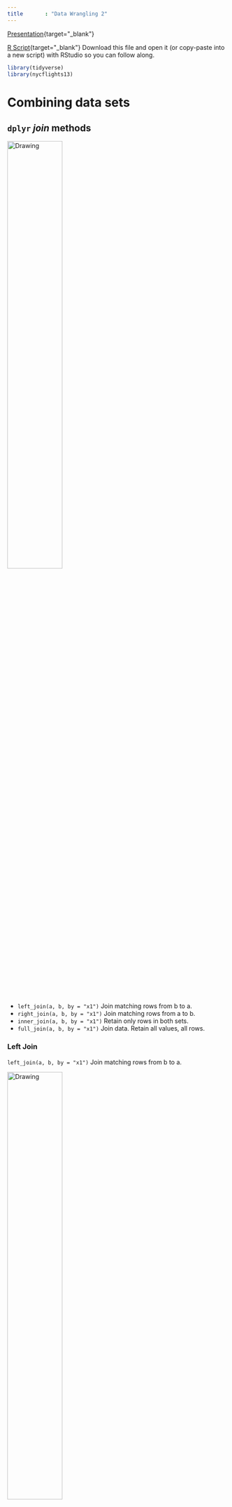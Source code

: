 ```yaml
---
title       : "Data Wrangling 2"
---
```




[<i class="fas fa-desktop fa-3x" aria-hidden="true"></i> Presentation](presentations/day_07.html){target="_blank"}  

[<i class="fa fa-file-code-o fa-3x" aria-hidden="true"></i> R Script](scripts/03b_DataWrangling.R){target="_blank"}  Download this file and open it (or copy-paste into a new script) with RStudio so you can follow along.  


```r
library(tidyverse)
library(nycflights13)
```


# Combining data sets

## `dplyr` _join_ methods
<img src="03_assets/join1.png" alt="Drawing" style="width: 50%;"/>

* `left_join(a, b, by = "x1")` Join matching rows from b to a.
* `right_join(a, b, by = "x1")` Join matching rows from a to b.
* `inner_join(a, b, by = "x1")` Retain only rows in both sets.
* `full_join(a, b, by = "x1")` Join data. Retain all values, all rows.


### Left Join
`left_join(a, b, by = "x1")` Join matching rows from b to a.

<img src="03_assets/join1.png" alt="Drawing" style="width: 50%;"/>
<img src="03_assets/join_left.png" alt="Drawing" style="width: 50%;"/>

### Right Join
`right_join(a, b, by = "x1")` Join matching rows from a to b.

<img src="03_assets/join1.png" alt="Drawing" style="width: 50%;"/>
<img src="03_assets/join_right.png" alt="Drawing" style="width: 50%;"/>

### Inner Join
`inner_join(a, b, by = "x1")` Retain only rows in both sets.

<img src="03_assets/join1.png" alt="Drawing" style="width: 50%;"/>
<img src="03_assets/join_inner.png" alt="Drawing" style="width: 50%;"/>

### Full Join
`full_join(a, b, by = "x1")` Join data. Retain all values, all rows.

<img src="03_assets/join1.png" alt="Drawing" style="width: 50%;"/>
<img src="03_assets/join_full.png" alt="Drawing" style="width: 50%;"/>



```r
flights%>%
  select(-year,-month,-day,-hour,-minute,-dep_time,-dep_delay)%>%
  glimpse()
```

```
## Observations: 336,776
## Variables: 12
## $ sched_dep_time <int> 515, 529, 540, 545, 600, 558, 600, 600, 600, 60...
## $ arr_time       <int> 830, 850, 923, 1004, 812, 740, 913, 709, 838, 7...
## $ sched_arr_time <int> 819, 830, 850, 1022, 837, 728, 854, 723, 846, 7...
## $ arr_delay      <dbl> 11, 20, 33, -18, -25, 12, 19, -14, -8, 8, -2, -...
## $ carrier        <chr> "UA", "UA", "AA", "B6", "DL", "UA", "B6", "EV",...
## $ flight         <int> 1545, 1714, 1141, 725, 461, 1696, 507, 5708, 79...
## $ tailnum        <chr> "N14228", "N24211", "N619AA", "N804JB", "N668DN...
## $ origin         <chr> "EWR", "LGA", "JFK", "JFK", "LGA", "EWR", "EWR"...
## $ dest           <chr> "IAH", "IAH", "MIA", "BQN", "ATL", "ORD", "FLL"...
## $ air_time       <dbl> 227, 227, 160, 183, 116, 150, 158, 53, 140, 138...
## $ distance       <dbl> 1400, 1416, 1089, 1576, 762, 719, 1065, 229, 94...
## $ time_hour      <dttm> 2013-01-01 05:00:00, 2013-01-01 05:00:00, 2013...
```

Let's look at the `airports` data table (`?airports` for documentation):

```r
glimpse(airports)
```

```
## Observations: 1,458
## Variables: 8
## $ faa   <chr> "04G", "06A", "06C", "06N", "09J", "0A9", "0G6", "0G7", ...
## $ name  <chr> "Lansdowne Airport", "Moton Field Municipal Airport", "S...
## $ lat   <dbl> 41.13047, 32.46057, 41.98934, 41.43191, 31.07447, 36.371...
## $ lon   <dbl> -80.61958, -85.68003, -88.10124, -74.39156, -81.42778, -...
## $ alt   <int> 1044, 264, 801, 523, 11, 1593, 730, 492, 1000, 108, 409,...
## $ tz    <dbl> -5, -6, -6, -5, -5, -5, -5, -5, -5, -8, -5, -6, -5, -5, ...
## $ dst   <chr> "A", "A", "A", "A", "A", "A", "A", "A", "U", "A", "A", "...
## $ tzone <chr> "America/New_York", "America/Chicago", "America/Chicago"...
```

Now [complete the task here](CS_04.html) by yourself or in small groups.


# Extras

If you made it through the material above, here's an example of some more 'advanced' coding to extract the geographic locations for all flights and plotting the connections as 'great circles' on a map.  This is just meant as an example to illustrate how one might use these functions to perform a more advanced analysis and spatial visualization.  

### Join destination airports


```r
library(geosphere)
library(rgdal)
library(maps)
library(ggplot2)
library(sp)
library(rgeos)
```



```r
data=
  select(airports,
         dest=faa,
         destName=name,
         destLat=lat,
         destLon=lon)%>%
  right_join(flights)%>%
  group_by(dest,
           destLon,
           destLat,
           distance)%>%
  summarise(count=n())%>%
  ungroup()%>%
  select(destLon,
         destLat,
         count,
         distance)%>%
  mutate(id=row_number())%>%
  na.omit()
```

```
## Joining, by = "dest"
```

```r
NYCll=airports%>%filter(faa=="JFK")%>%select(lon,lat)  # get NYC coordinates

# calculate great circle routes
rts <- gcIntermediate(as.matrix(NYCll),
                      as.matrix(select(data,destLon,destLat)),
                      1000,
                      addStartEnd=TRUE,
                      sp=TRUE)
rts.ff <- fortify(
  as(rts,"SpatialLinesDataFrame")) # convert into something ggplot can plot

## join with count of flights
rts.ff$id=as.integer(rts.ff$id)
gcircles <- left_join(rts.ff,
                      data,
                      by="id") # join attributes, we keep them all, just in case
```


Now build a basemap using data in the `maps` package.


```r
base = ggplot()
worldmap <- map_data("world",
                     ylim = c(10, 70),
                     xlim = c(-160, -80))
wrld <- c(geom_polygon(
  aes(long, lat, group = group),
  size = 0.1,
  colour = "grey",
  fill = "grey",
  alpha = 1,
  data = worldmap
))
```

Now draw the map using `ggplot`

```r
base + wrld +
  geom_path(
    data = gcircles,
    aes(
      long,
      lat,
      col = count,
      group = group,
    ),
    alpha = 0.5,
    lineend = "round",
    lwd = 1
  ) +
  coord_equal() +
  scale_colour_gradientn(colours = c("blue", "orange", "red"),
                         guide = "colourbar") +
  theme(panel.background = element_rect(fill = 'white', colour = 'white')) +
  labs(y = "Latitude", x = "Longitude",
       title = "Count of Flights from New York in 2013")
```

![](03b_DataWrangling_files/figure-html/unnamed-chunk-8-1.png)<!-- -->

## Colophon
This exercise based on code from [here](http://spatial.ly/2012/06/mapping-worlds-biggest-airlines/).
